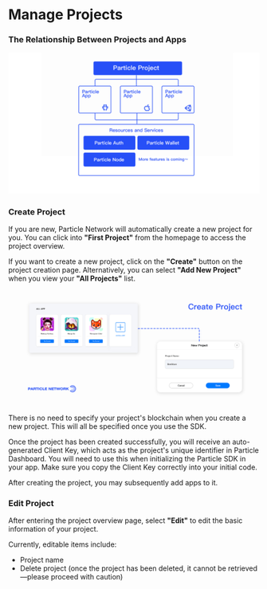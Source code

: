 # Manage Projects

### The Relationship Between Projects and Apps

![](../.gitbook/assets/图表.jpg)

### Create Project

If you are new, Particle Network will automatically create a new project for you. You can click into **"First Project"** from the homepage to access the project overview.

If you want to create a new project, click on the **"Create"** button on the project creation page. Alternatively, you can select **"Add New Project"** when you view your **"All Projects"** list.

![](<../.gitbook/assets/画板 1.jpg>)

There is no need to specify your project's blockchain when you create a new project. This will all be specified once you use the SDK.

Once the project has been created successfully, you will receive an auto-generated Client Key, which acts as the project's unique identifier in Particle Dashboard. You will need to use this when initializing the Particle SDK in your app. Make sure you copy the Client Key correctly into your initial code.

After creating the project, you may subsequently add apps to it.

### Edit Project

After entering the project overview page, select **"Edit"** to edit the basic information of your project.

Currently, editable items include:

* Project name
* Delete project (once the project has been deleted, it cannot be retrieved—please proceed with caution)
